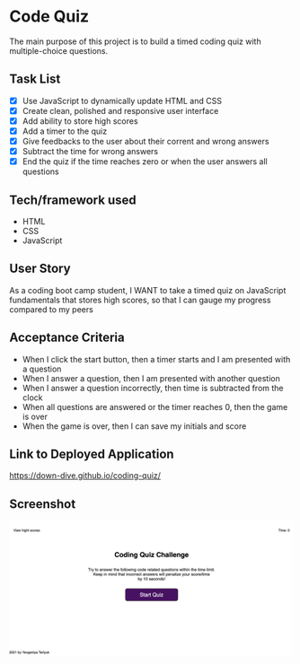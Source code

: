 # Code Quiz

The main purpose of this project is to build a timed coding quiz with multiple-choice questions.

## Task List

- [x] Use JavaScript to dynamically update HTML and CSS
- [x] Create clean, polished and responsive user interface
- [x] Add ability to store high scores
- [x] Add a timer to the quiz
- [x] Give feedbacks to the user about their corrent and wrong answers
- [x] Subtract the time for wrong answers
- [x] End the quiz if the time reaches zero or when the user answers all questions

## Tech/framework used
* HTML
* CSS
* JavaScript

## User Story

As a coding boot camp student, I WANT to take a timed quiz on JavaScript fundamentals that stores high scores, so that I can gauge my progress compared to my peers

## Acceptance Criteria

* When I click the start button, then a timer starts and I am presented with a question
* When I answer a question, then I am presented with another question
* When I answer a question incorrectly, then time is subtracted from the clock
* When all questions are answered or the timer reaches 0, then the game is over
* When the game is over, then I can save my initials and score

## Link to Deployed Application
https://down-dive.github.io/coding-quiz/

## Screenshot

![alt="code quiz"](./assets/images/coding-quiz.jpn)



